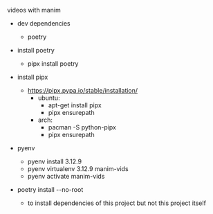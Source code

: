videos with manim

- dev dependencies
    - poetry

- install poetry
    - pipx install poetry

- install pipx
    - https://pipx.pypa.io/stable/installation/
        - ubuntu:
            - apt-get install pipx
            - pipx ensurepath
        - arch:
            - pacman -S python-pipx
            - pipx ensurepath

- pyenv
    - pyenv install 3.12.9
    - pyenv virtualenv 3.12.9 manim-vids
    - pyenv activate manim-vids

- poetry install --no-root 
    - to install dependencies of this project but not this project itself
